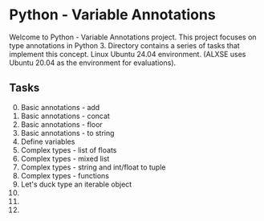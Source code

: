 # Python - Variable Annotations

Welcome to Python - Variable Annotations project. This project focuses on type annotations in Python 3. Directory contains a series of tasks that implement this concept. Linux Ubuntu 24.04 environment. (ALXSE uses Ubuntu 20.04 as the environment for evaluations).


## Tasks

0. Basic annotations - add
1. Basic annotations - concat
2. Basic annotations - floor
3. Basic annotations - to string
4. Define variables
5. Complex types - list of floats
6. Complex types - mixed list
7. Complex types - string and int/float to tuple
8. Complex types - functions
9. Let's duck type an iterable object
10. 
11. 
12. 
